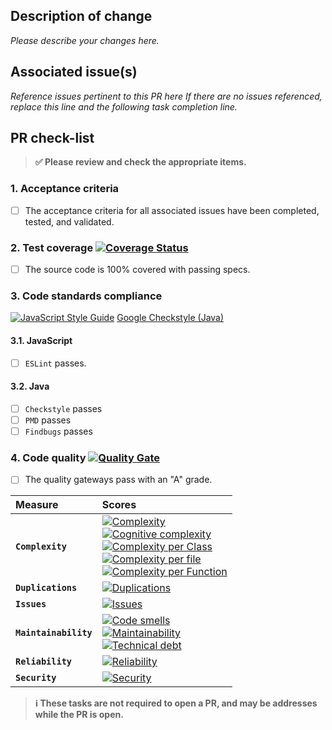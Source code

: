 ## Description of change

_Please describe your changes here._

## Associated issue(s)

_Reference issues pertinent to this PR here If there are no issues referenced,
replace this line and the following task completion line._

## PR check-list
> **:white_check_mark: Please review and check the appropriate items.**

### 1. Acceptance criteria

- [ ] The acceptance criteria for all associated issues have been completed, tested, and validated.

### 2. **Test coverage** [![Coverage Status][sonar-coverage-img]][sonar-coverage-url]

- [ ] The source code is 100% covered with passing specs.

### 3. Code standards compliance
[![JavaScript Style Guide](https://cdn.rawgit.com/feross/standard/master/badge.svg)](https://github.com/feross/standard)
 [Google Checkstyle (Java)](http://checkstyle.sourceforge.net/google_style.html)

#### 3.1. JavaScript

- [ ] `ESLint` passes.

#### 3.2. Java

- [ ] `Checkstyle` passes
- [ ] `PMD` passes
- [ ] `Findbugs` passes

### 4. Code quality [![Quality Gate][sonar-gate-img]][sonar-gate-url]

- [ ] The quality gateways pass with an "A" grade.

| Measure               | Scores                                                                                                                                                                                                        |
|:--------------------- |:------------------------------------------------------------------------------------------------------------------------------------------------------------------------------------------------------------- |
| **`Complexity`**      | [![Complexity][sonar-complexity-img]][sonar-complexity-url]<br>[![Cognitive complexity][sonar-cognitive-img]][sonar-cognitive-url]<br>[![Complexity per Class][sonar-complexity-class-img]][sonar-complexity-class-img]<br>[![Complexity per file][sonar-complexity-file-img]][sonar-complexity-file-img]            <br>[![Complexity per Function][sonar-complexity-function-img]][sonar-complexity-function-url]                                                              |
| **`Duplications`**    | [![Duplications][sonar-duplications-img]][sonar-duplications-url]                                                                                                                                             |
| **`Issues`**          | [![Issues][sonar-issues-img]][sonar-issues-url]                                                                                                                                                               |
| **`Maintainability`** | [![Code smells][sonar-code-smells-img]][sonar-code-smells-url]<br>[![Maintainability][sonar-maintainability-img]][sonar-maintainability-url]<br>[![Technical debt][sonar-tech-debt-img]][sonar-tech-debt-url] |
| **`Reliability`**     | [![Reliability][sonar-reliability-img]][sonar-reliability-url]                                                                                                                                                |
| **`Security`**        | [![Security][sonar-security-img]][sonar-security-url]                                                                                                                                                         |

> **:information_source: These tasks are not required to open a PR, and may be addresses while the PR is open.**

[coveralls-img]: https://coveralls.io/repos/github/gregswindle/spring-qa-dependencies/badge.svg
[coveralls-url]: https://coveralls.io/github/gregswindle/spring-qa-dependencies
[sonar-code-smells-img]: http://sonarcloud.io/api/badges/measure?key=gregswindle-github&metric=code_smells
[sonar-code-smells-url]: https://sonarcloud.io/component_measures/metric/code_smells/list?id=gregswindle-github&metric=code_smells
[sonar-cognitive-img]: http://sonarcloud.io/api/badges/measure?key=gregswindle-github&metric=cognitive_complexity
[sonar-cognitive-url]: https://sonarcloud.io/component_measures/metric/cognitive_complexity/list?id=gregswindle-github&metric=cognitive_complexity
[sonar-complexity-img]: http://sonarcloud.io/api/badges/measure?key=gregswindle-github&metric=complexity
[sonar-complexity-url]: https://sonarcloud.io/component_measures?id=gregswindle-github&metric=complexity
[sonar-complexity-function-img]: http://sonarcloud.io/api/badges/measure?key=gregswindle-github&metric=function_complexity
[sonar-complexity-function-url]: https://sonarcloud.io/component_measures?id=gregswindle-github&metric=function_complexity
[sonar-complexity-file-img]: http://sonarcloud.io/api/badges/measure?key=gregswindle-github&metric=file_complexity
[sonar-complexity-file-url]: https://sonarcloud.io/component_measures?id=gregswindle-github&metric=file_complexity
[sonar-complexity-class-img]: http://sonarcloud.io/api/badges/measure?key=gregswindle-github&metric=class_complexity
[sonar-complexity-class-url]: https://sonarcloud.io/component_measures?id=gregswindle-github&metric=class_complexity
[sonar-coverage-img]: http://sonarcloud.io/api/badges/measure?key=gregswindle-github&metric=coverage
[sonar-coverage-url]: https://sonarcloud.io/component_measures?id=gregswindle-github&metric=coverage
[sonar-duplications-img]: http://sonarcloud.io/api/badges/measure?key=gregswindle-github&metric=duplicated_line_density
[sonar-duplications-url]: https://sonarcloud.io/component_measures?id=gregswindle-github&metric=duplicated_lines_density
[sonar-gate-img]: http://sonarcloud.io/api/badges/gate?key=gregswindle-github
[sonar-gate-url]: https://sonarcloud.io/dashboard?id=gregswindle-github
[sonar-issues-img]: http://sonarcloud.io/api/badges/measure?key=gregswindle-github&metric=blocker_violations
[sonar-issues-url]: https://sonarcloud.io/component_measures?id=gregswindle-github&metric=violations
[sonar-maintainability-img]: http://sonarcloud.io/api/badges/measure?key=gregswindle-github&metric=new_maintainability_rating
[sonar-maintainability-url]: https://sonarcloud.io/component_measures?id=gregswindle-github&metric=new_maintainability_rating
[sonar-reliability-img]: http://sonarcloud.io/api/badges/measure?key=gregswindle-github&metric=new_reliability_rating
[sonar-reliability-url]: https://sonarcloud.io/component_measures?id=gregswindle-github&metric=new_reliability_rating
[sonar-security-img]: http://sonarcloud.io/api/badges/measure?key=gregswindle-github&metric=vulnerabilities
[sonar-security-url]: https://sonarcloud.io/component_measures?id=gregswindle-github&metric=vulnerabilities
[sonar-tech-debt-img]:  https://sonarcloud.io/api/badges/measure?key=gregswindle-github&metric=sqale_debt_ratio
[sonar-tech-debt-url]: https://sonarcloud.io/component_measures/metric/sqale_index/list?id=gregswindle-github&metric=sqale_debt_ratio
[checkstyle-image]: ../docs/img/icon-checkstyle.png
[checkstyle-google-url]: http://checkstyle.sourceforge.net/google_style.html
